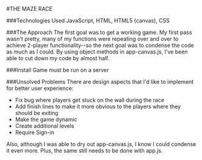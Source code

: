 #THE MAZE RACE


###Technologies Used
JavaScript, HTML, HTML5 (canvas), CSS

###The Approach
The first goal was to get a working game. My first pass wasn't pretty, many of my functions were repeating over and over to achieve 2-player functionality--so the next goal was to condense the code as much as I could. By using object methods in app-canvas.js, I've been able to cut down my code by almost half.

###Install
Game must be run on a server

###Unsolved Problems
There are design aspects that I'd like to implement for better user experience:
  * Fix bug where players get stuck on the wall during the race
  * Add finish lines to make it more obvious to the players where they should be exiting
  * Make the game dynamic
  * Create additional levels
  * Require Sign-in

Also, although I was able to dry out app-canvas.js, I know I could condense it even more. Plus, the same still needs to be done with app.js.
